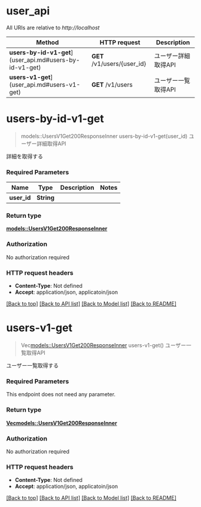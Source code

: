 # user_api

All URIs are relative to *http://localhost*

Method | HTTP request | Description
------------- | ------------- | -------------
**users-by-id-v1-get**](user_api.md#users-by-id-v1-get) | **GET** /v1/users/{user_id} | ユーザー詳細取得API
**users-v1-get**](user_api.md#users-v1-get) | **GET** /v1/users | ユーザー一覧取得API


# **users-by-id-v1-get**
> models::UsersV1Get200ResponseInner users-by-id-v1-get(user_id)
ユーザー詳細取得API

詳細を取得する

### Required Parameters

Name | Type | Description  | Notes
------------- | ------------- | ------------- | -------------
  **user_id** | **String**|  | 

### Return type

[**models::UsersV1Get200ResponseInner**](users_v1_get_200_response_inner.md)

### Authorization

No authorization required

### HTTP request headers

 - **Content-Type**: Not defined
 - **Accept**: application/json, applicatoin/json

[[Back to top]](#) [[Back to API list]](../README.md#documentation-for-api-endpoints) [[Back to Model list]](../README.md#documentation-for-models) [[Back to README]](../README.md)

# **users-v1-get**
> Vec<models::UsersV1Get200ResponseInner> users-v1-get()
ユーザー一覧取得API

ユーザー一覧取得する

### Required Parameters
This endpoint does not need any parameter.

### Return type

[**Vec<models::UsersV1Get200ResponseInner>**](users_v1_get_200_response_inner.md)

### Authorization

No authorization required

### HTTP request headers

 - **Content-Type**: Not defined
 - **Accept**: application/json, applicatoin/json

[[Back to top]](#) [[Back to API list]](../README.md#documentation-for-api-endpoints) [[Back to Model list]](../README.md#documentation-for-models) [[Back to README]](../README.md)

